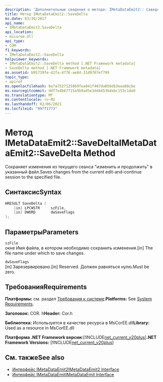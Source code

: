 ```yaml
---
description: 'Дополнительные сведения о методе: IMetaDataEmit2:: Саведелта'
title: Метод IMetaDataEmit2::SaveDelta
ms.date: 03/30/2017
api_name:
- IMetaDataEmit2.SaveDelta
api_location:
- mscoree.dll
api_type:
- COM
f1_keywords:
- IMetaDataEmit2::SaveDelta
helpviewer_keywords:
- IMetaDataEmit2::SaveDelta method [.NET Framework metadata]
- SaveDelta method [.NET Framework metadata]
ms.assetid: b95739fe-d2fa-4776-ae0d-31d9707ef799
topic_type:
- apiref
ms.openlocfilehash: 6e7a7527125869fea041f407da056db3eea88cbe
ms.sourcegitcommit: ddf7edb67715a5b9a45e3dd44536dabc153c1de0
ms.translationtype: MT
ms.contentlocale: ru-RU
ms.lasthandoff: 02/06/2021
ms.locfileid: "99771773"
---
```

# <a name="imetadataemit2savedelta-method"></a><span data-ttu-id="002e5-103">Метод IMetaDataEmit2::SaveDelta</span><span class="sxs-lookup"><span data-stu-id="002e5-103">IMetaDataEmit2::SaveDelta Method</span></span>

<span data-ttu-id="002e5-104">Сохраняет изменения из текущего сеанса "изменить и продолжить" в указанный файл.</span><span class="sxs-lookup"><span data-stu-id="002e5-104">Saves changes from the current edit-and-continue session to the specified file.</span></span>  
  
## <a name="syntax"></a><span data-ttu-id="002e5-105">Синтаксис</span><span class="sxs-lookup"><span data-stu-id="002e5-105">Syntax</span></span>  
  
```cpp  
HRESULT SaveDelta (  
    [in] LPCWSTR     szFile,
    [in] DWORD       dwSaveFlags  
);  
```  
  
## <a name="parameters"></a><span data-ttu-id="002e5-106">Параметры</span><span class="sxs-lookup"><span data-stu-id="002e5-106">Parameters</span></span>  

 `szFile`  
 <span data-ttu-id="002e5-107">окне Имя файла, в котором необходимо сохранить изменения.</span><span class="sxs-lookup"><span data-stu-id="002e5-107">[in] The file name under which to save changes.</span></span>  
  
 `dwSaveFlags`  
 <span data-ttu-id="002e5-108">[in] Зарезервировано.</span><span class="sxs-lookup"><span data-stu-id="002e5-108">[in] Reserved.</span></span> <span data-ttu-id="002e5-109">Должен равняться нулю.</span><span class="sxs-lookup"><span data-stu-id="002e5-109">Must be zero.</span></span>  
  
## <a name="requirements"></a><span data-ttu-id="002e5-110">Требования</span><span class="sxs-lookup"><span data-stu-id="002e5-110">Requirements</span></span>  

 <span data-ttu-id="002e5-111">**Платформы:** см. раздел [Требования к системе](../../get-started/system-requirements.md).</span><span class="sxs-lookup"><span data-stu-id="002e5-111">**Platforms:** See [System Requirements](../../get-started/system-requirements.md).</span></span>  
  
 <span data-ttu-id="002e5-112">**Заголовок:** COR. h</span><span class="sxs-lookup"><span data-stu-id="002e5-112">**Header:** Cor.h</span></span>  
  
 <span data-ttu-id="002e5-113">**Библиотека:** Используется в качестве ресурса в MsCorEE.dll</span><span class="sxs-lookup"><span data-stu-id="002e5-113">**Library:** Used as a resource in MsCorEE.dll</span></span>  
  
 <span data-ttu-id="002e5-114">**Платформа .NET Framework версии:**[!INCLUDE[net_current_v20plus](../../../../includes/net-current-v20plus-md.md)]</span><span class="sxs-lookup"><span data-stu-id="002e5-114">**.NET Framework Versions:** [!INCLUDE[net_current_v20plus](../../../../includes/net-current-v20plus-md.md)]</span></span>  
  
## <a name="see-also"></a><span data-ttu-id="002e5-115">См. также</span><span class="sxs-lookup"><span data-stu-id="002e5-115">See also</span></span>

- [<span data-ttu-id="002e5-116">Интерфейс IMetaDataEmit2</span><span class="sxs-lookup"><span data-stu-id="002e5-116">IMetaDataEmit2 Interface</span></span>](imetadataemit2-interface.md)
- [<span data-ttu-id="002e5-117">Интерфейс IMetaDataEmit</span><span class="sxs-lookup"><span data-stu-id="002e5-117">IMetaDataEmit Interface</span></span>](imetadataemit-interface.md)
